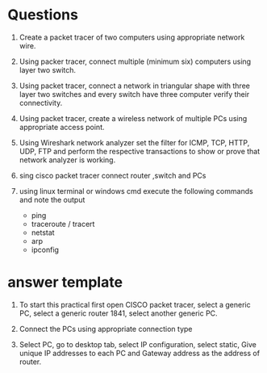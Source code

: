 

# Questions
1. Create a packet tracer of two computers using appropriate network wire.

2. Using packer tracer, connect multiple (minimum six) computers using layer two switch.

3. Using packet tracer, connect a network in triangular shape with three layer two switches and every switch have three computer verify their connectivity. 

4. Using packet tracer, create a wireless network of multiple PCs using appropriate access point.

5. Using Wireshark network analyzer set the filter for ICMP, TCP, HTTP, UDP, FTP and perform the respective transactions to show or prove that network analyzer is working.

6. sing cisco packet tracer connect router ,switch and PCs


7. using linux terminal or windows cmd execute the following commands and note the output
    + ping
    + traceroute / tracert
    + netstat
    + arp
    + ipconfig


# answer template





1. To start this practical first open CISCO  packet tracer, select a generic PC, select a generic router 1841, select another generic PC.

2. Connect the PCs using appropriate connection type

3. Select PC, go to desktop tab, select IP configuration, select static, Give unique IP addresses to each PC and Gateway address as the address of router.
